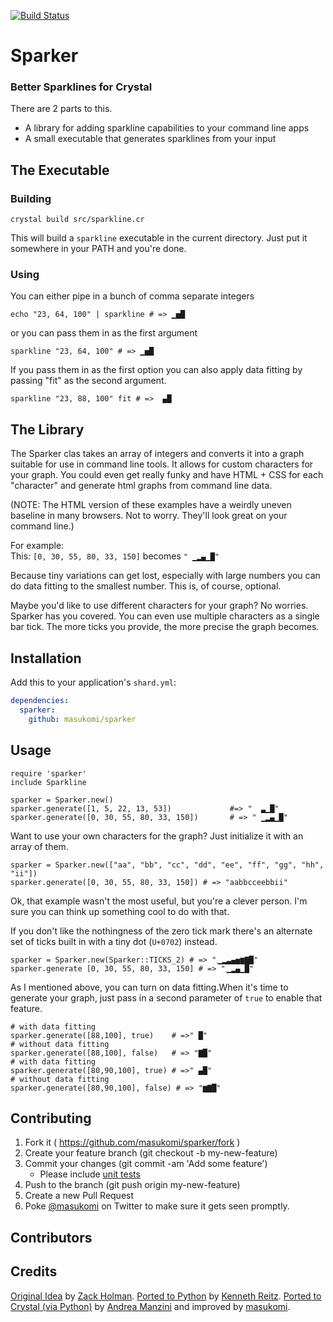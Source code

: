 [![Build Status](https://travis-ci.org/masukomi/sparker.svg?branch=master)](https://travis-ci.org/masukomi/sparker)

# Sparker
### Better Sparklines for Crystal

There are 2 parts to this.

* A library for adding sparkline capabilities to your command line apps
* A small executable that generates sparklines from your input

## The Executable

### Building
```
crystal build src/sparkline.cr
```

This will build a `sparkline` executable in the current directory. Just put it
somewhere in your PATH and you're done.

### Using
You can either pipe in a bunch of comma separate integers

```
echo "23, 64, 100" | sparkline # => ▁▅█
```

or you can pass them in as the first argument

```
sparkline "23, 64, 100" # => ▁▅█
```

If you pass them in as the first option you can also apply data fitting by
passing "fit" as the second argument.

```
sparkline "23, 88, 100" fit # =>  ▄█
```

## The Library

The Sparker clas takes an array of integers and converts it into a graph
suitable for use in command line tools. It allows for custom characters for your
graph. You could even get really funky and have HTML + CSS for each "character"
and generate html graphs from command line data. 

(NOTE: The HTML version of these examples have a weirdly uneven baseline 
in many browsers. Not to worry. They'll look great on your command line.)

For example:  
This: `[0, 30, 55, 80, 33, 150]` becomes `" ▁▂▄▁█"`

Because tiny variations can get lost, especially with large numbers you can do 
data fitting to the smallest number. This is, of course, optional.

Maybe you'd like to use different characters for your graph? No worries. Sparker
has you covered. You can even use multiple characters as a single bar tick. The
more ticks you provide, the more precise the graph becomes.

## Installation
Add this to your application's `shard.yml`:

```yaml
dependencies:
  sparker:
    github: masukomi/sparker
```

## Usage

```crystal
require 'sparker'
include Sparkline

sparker = Sparker.new() 
sparker.generate([1, 5, 22, 13, 53])             #=> "  ▃▁█"
sparker.generate([0, 30, 55, 80, 33, 150])       # => " ▁▂▄▁█"
```

Want to use your own characters for the graph? Just initialize it with 
an array of them.

```crystal
sparker = Sparker.new(["aa", "bb", "cc", "dd", "ee", "ff", "gg", "hh", "ii"]) 
sparker.generate([0, 30, 55, 80, 33, 150]) # => "aabbcceebbii"
```

Ok, that example wasn't the most useful, but you're a clever person. I'm sure
you can think up something cool to do with that.

If you don't like the nothingness of the zero tick mark there's an alternate 
set of ticks built in with a tiny dot (`U+0702`) instead. 

```crystal
sparker = Sparker.new(Sparker::TICKS_2) # => "܂▁▂▃▄▅▆▇█"
sparker.generate [0, 30, 55, 80, 33, 150] # => "܂▁▂▄▁█"
```

As I mentioned above, you can turn on data fitting.When it's time to generate
your graph, just pass in a second parameter of `true` to enable that feature.

```crystal
# with data fitting
sparker.generate([88,100], true)    # =>" █"
# without data fitting
sparker.generate([88,100], false)   # => "▇█"
# with data fitting
sparker.generate([80,90,100], true) # =>" ▄█"
# without data fitting
sparker.generate([80,90,100], false) # => "▆▇█"
```

## Contributing

1. Fork it ( https://github.com/masukomi/sparker/fork )
2. Create your feature branch (git checkout -b my-new-feature)
3. Commit your changes (git commit -am 'Add some feature')
    * Please include [unit tests]((https://crystal-lang.org/api/Spec.html)) 
4. Push to the branch (git push origin my-new-feature)
5. Create a new Pull Request
6. Poke [@masukomi](https://twitter.com/masukomi) on Twitter to make sure 
   it gets seen promptly.

## Contributors

## Credits

[Original Idea](https://github.com/holman/spark) by 
[Zack Holman](https://twitter.com/holman). [Ported to Python](https://github.com/kennethreitz/spark.py) by [Kenneth Reitz](https://www.kennethreitz.org/). 
[Ported to Crystal (via Python)](https://github.com/ilmanzo) by [Andrea
Manzini](http://ilmanzo.github.io/) and improved by
[masukomi](https://masukomi.org).


